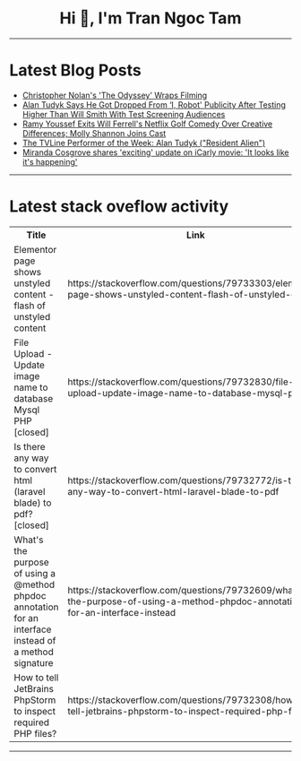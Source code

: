 <h1 align="center">Hi 👋, I'm Tran Ngoc Tam</h1>

---

# Latest Blog Posts 
<!-- BLOG-POST-LIST:START -->
- [Christopher Nolan&#39;s &#39;The Odyssey&#39; Wraps Filming](https://dev.to/popcorn_movies/christopher-nolans-the-odyssey-wraps-filming-47g2)
- [Alan Tudyk Says He Got Dropped From ‘I, Robot&#39; Publicity After Testing Higher Than Will Smith With Test Screening Audiences](https://dev.to/popcorn_movies/alan-tudyk-says-he-got-dropped-from-i-robot-publicity-after-testing-higher-than-will-smith-with-2ie5)
- [Ramy Youssef Exits Will Ferrell&#39;s Netflix Golf Comedy Over Creative Differences; Molly Shannon Joins Cast](https://dev.to/popcorn_tv/ramy-youssef-exits-will-ferrells-netflix-golf-comedy-over-creative-differences-molly-shannon-5ak8)
- [The TVLine Performer of the Week: Alan Tudyk &lpar;&quot;Resident Alien&quot;&rpar;](https://dev.to/popcorn_tv/the-tvline-performer-of-the-week-alan-tudyk-resident-alien-30m6)
- [Miranda Cosgrove shares &#39;exciting&#39; update on iCarly movie: &#39;It looks like it&#39;s happening&#39;](https://dev.to/popcorn_tv/miranda-cosgrove-shares-exciting-update-on-icarly-movie-it-looks-like-its-happening-202g)
<!-- BLOG-POST-LIST:END -->

---

# Latest stack oveflow activity
<table>
  <tr><th>Title</th><th>Link</th></tr>
  <!-- STACKOVERFLOW:START --><tr><td>Elementor page shows unstyled content - flash of unstyled content</td><td>https://stackoverflow.com/questions/79733303/elementor-page-shows-unstyled-content-flash-of-unstyled-content</td></tr><tr><td>File Upload - Update image name to database Mysql PHP [closed]</td><td>https://stackoverflow.com/questions/79732830/file-upload-update-image-name-to-database-mysql-php</td></tr><tr><td>Is there any way to convert html &lpar;laravel blade&rpar; to pdf? [closed]</td><td>https://stackoverflow.com/questions/79732772/is-there-any-way-to-convert-html-laravel-blade-to-pdf</td></tr><tr><td>What&#39;s the purpose of using a @method phpdoc annotation for an interface instead of a method signature</td><td>https://stackoverflow.com/questions/79732609/whats-the-purpose-of-using-a-method-phpdoc-annotation-for-an-interface-instead</td></tr><tr><td>How to tell JetBrains PhpStorm to inspect required PHP files?</td><td>https://stackoverflow.com/questions/79732308/how-to-tell-jetbrains-phpstorm-to-inspect-required-php-files</td></tr><!-- STACKOVERFLOW:END -->
</table>

---


